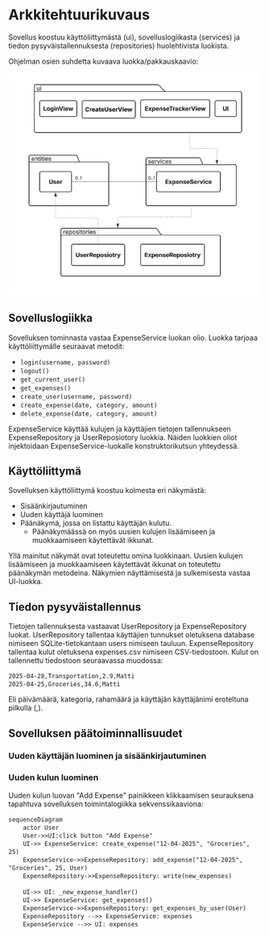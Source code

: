 # Arkkitehtuurikuvaus

Sovellus koostuu käyttöliittymästä (ui), sovelluslogiikasta (services) ja tiedon pysyväistallennuksesta (repositories) huolehtivista luokista.

Ohjelman osien suhdetta kuvaava luokka/pakkauskaavio:

![](./images/pakkauskaavio.png)

## Sovelluslogiikka

Sovelluksen tominnasta vastaa ExpenseService luokan olio. 
Luokka tarjoaa käyttöliittymälle seuraavat metodit:

- `login(username, password)`
- `logout()`
- `get_current_user()`
- `get_expenses()`
- `create_user(username, password)`
- `create_expense(date, category, amount)`
- `delete_expense(date, category, amount)`

ExpenseService käyttää kulujen ja käyttäjien tietojen tallennukseen ExpenseRepository ja UserReposiotory luokkia. Näiden luokkien oliot injektoidaan ExpenseService-luokalle konstruktorikutsun yhteydessä.

## Käyttöliittymä

Sovelluksen käyttöliittymä koostuu kolmesta eri näkymästä:

- Sisäänkirjautuminen
- Uuden käyttäjä luominen
- Päänäkymä, jossa on listattu käyttäjän kulutu.
    - Päänäkymäässä on myös uusien kulujen lisäämiseen ja muokkaamiseen käytettävät ikkunat.

Yllä mainitut näkymät ovat toteutettu omina luokkinaan. Uusien kulujen lisäämiseen ja muokkaamiseen käytettävät ikkunat on toteutettu päänäkymän metodeina. Näkymien näyttämisestä ja sulkemisesta vastaa UI-luokka.

## Tiedon pysyväistallennus

Tietojen tallennuksesta vastaavat UserRepository ja ExpenseRepository luokat. UserRepository tallentaa käyttäjien tunnukset oletuksena database nimiseen SQLite-tietokantaan users nimiseen tauluun. ExpenseRepository tallentaa kulut oletuksena expenses.csv nimiseen CSV-tiedostoon. Kulut on tallennettu tiedostoon seuraavassa muodossa:

```
2025-04-28,Transportation,2.9,Matti
2025-04-25,Groceries,34.6,Matti
```
Eli päivämäärä, kategoria, rahamäärä ja käyttäjän käyttäjänimi eroteltuna pilkulla (,).


## Sovelluksen päätoiminnallisuudet

### Uuden käyttäjän luominen ja sisäänkirjautuminen

### Uuden kulun luominen

Uuden kulun luovan "Add Expense" painikkeen klikkaamisen seurauksena tapahtuva sovelluksen toimintalogiikka sekvenssikaaviona:

```mermaid
sequenceDiagram
    actor User
    User->>UI:click button "Add Expense"
    UI->> ExpenseService: create_expense("12-04-2025", "Groceries", 25)
    ExpenseService->>ExpenseRepository: add_expense("12-04-2025", "Groceries", 25, User)
    ExpenseRepository->>ExpenseRepository: write(new_expenses)

    UI->> UI: _new_expense_handler()
    UI->> ExpenseService: get_expenses()
    ExpenseService->>ExpenseRepository: get_expenses_by_user(User)
    ExpenseRepository -->> ExpenseService: expenses
    ExpenseService -->> UI: expenses
```
